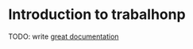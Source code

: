 # Introduction to trabalhonp

TODO: write [great documentation](http://jacobian.org/writing/what-to-write/)

